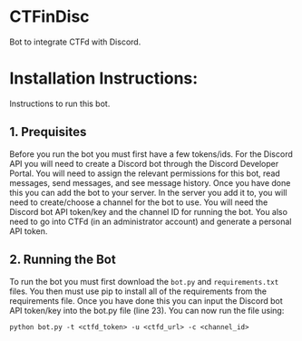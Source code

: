 # CTFinDisc
Bot to integrate CTFd with Discord.

# Installation Instructions:
Instructions to run this bot.
## 1. Prequisites
Before you run the bot you must first have a few tokens/ids.
For the Discord API you will need to create a Discord bot through the Discord Developer Portal. You will need to assign the relevant permissions for this bot, read messages, send messages, and see message history. Once you have done this you can add the bot to your server. In the server you add it to, you will need to create/choose a channel for the bot to use. You will need the Discord bot API token/key and the channel ID for running the bot.
You also need to go into CTFd (in an administrator account) and generate a personal API token.
## 2. Running the Bot
To run the bot you must first download the `bot.py` and `requirements.txt` files. You then must use pip to install all of the requirements from the requirements file. Once you have done this you can input the Discord bot API token/key into the bot.py file (line 23). You can now run the file using:
```
python bot.py -t <ctfd_token> -u <ctfd_url> -c <channel_id>
```

